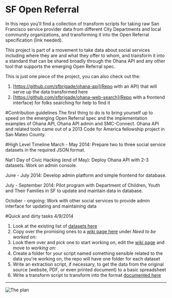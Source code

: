 SF Open Referral
=================================

In this repo you'll find a collection of transform scripts for taking raw San Francisco service provider data from different City Departments and local community organizations, and transforming it into the Open Referral specification (link needed).

This project is part of a movement to take data about social services including where they are and what they offer to whom, and transform it into a standard that can be shared broadly through the Ohana API and any other tool that supports the emerging Open Referral spec.

This is just one piece of the project, you can also check out the:

1. [https://github.com/sfbrigade/ohana-api](Repo with an API) that will serve up the data transformed here
2. [https://github.com/sfbrigade/ohana-web-search](Repo with a frontend interface) for folks searching for help to find it

#Contribution guidelines
The first thing to do is to bring yourself up to speed on the emerging Open Referral spec and the implementation examples of Ohana API, Ohana API admin and SMC-Connect. Ohana API and related tools came out of a 2013 Code for America fellowship project in San Mateo County.

#High Level Timeline
March - May 2014: Prepare two to three social service datasets in the required JSON format.

Nat'l Day of Civic Hacking (end of May): Deploy Ohana API with 2-3 datasets. Work on admin console.

June - July 2014: Develop admin platform and simple frontend for database.

July - September 2014: Pilot program with Department of Children, Youth and Their Families in SF to update and maintain data in database.

October - ongoing: Work with other social services to provide admin interface for updating and maintaining data

#Quick and dirty tasks 4/9/2014

1. Look at the existing list of [datasets here](https://docs.google.com/spreadsheet/ccc?key=0ArHmv-6U1drqdGxmNTFwdjl5ckZUZmhGNFNzVWp4c3c&usp=sharing)
2. Copy over the promising ones to a [wiki page here](https://github.com/sfbrigade/sf-openreferral-transform-scripts/wiki/Data-Sources) under *Need to be worked on:*
3. Look them over and pick one to start working on, edit the [wiki page](https://github.com/sfbrigade/sf-openreferral-transform-scripts/wiki/Data-Sources) and move to *working on:*
4. Create a folder for your script named something sensible related to the data you're working on, the repo will have one folder for each dataset
5. Write an extraction script, if necessary, to get the data from the original source (website, PDF, or even printed document) to a basic spreadsheet
6. Write a transform script to transform into the format [documented here](https://github.com/codeforamerica/ohana-api/wiki/Populating-the-Postgres-database-from-a-JSON-file)

---------------------------------------


![The plan](https://raw.githubusercontent.com/sfbrigade/sf-openreferral-transform-scripts/master/plan.png)

